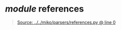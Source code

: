 # *module* **references**

> [Source: ../../miko/parsers/references.py @ line 0](../../miko/parsers/references.py#L0)
